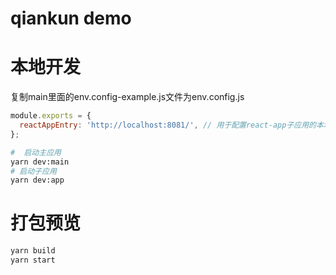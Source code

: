 # qiankun demo

# 本地开发
复制main里面的env.config-example.js文件为env.config.js
```js
module.exports = {
  reactAppEntry: 'http://localhost:8081/', // 用于配置react-app子应用的本地资源路径
};

```

```bash
#  启动主应用
yarn dev:main
# 启动子应用
yarn dev:app
```

# 打包预览

```bash
yarn build
yarn start
```
